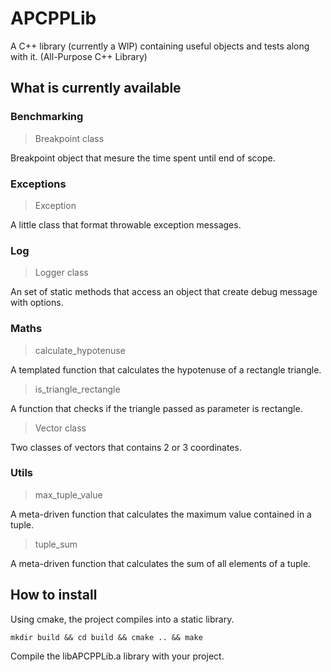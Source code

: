 # APCPPLib
A C++ library (currently a WIP) containing useful objects and tests along with it. (All-Purpose C++ Library)

## What is currently available

### Benchmarking

>  Breakpoint class

Breakpoint object that mesure the time spent until end of scope.

### Exceptions

> Exception

A little class that format throwable exception messages.

### Log

> Logger class

An set of static methods that access an object that create debug message with options.

### Maths

> calculate_hypotenuse

A templated function that calculates the hypotenuse of a rectangle triangle.

> is_triangle_rectangle

A function that checks if the triangle passed as parameter is rectangle.

> Vector class

Two classes of vectors that contains 2 or 3 coordinates.

### Utils

> max_tuple_value

A meta-driven function that calculates the maximum value contained in a tuple.

> tuple_sum

A meta-driven function that calculates the sum of all elements of a tuple.

## How to install

Using cmake, the project compiles into a static library.

```mkdir build && cd build && cmake .. && make```

Compile the libAPCPPLib.a library with your project.